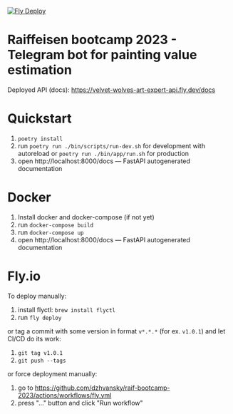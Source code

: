 [![Fly Deploy](https://github.com/dzhvansky/raif-bootcamp-2023/actions/workflows/fly.yml/badge.svg)](https://github.com/dzhvansky/raif-bootcamp-2023/actions/workflows/fly.yml)

# Raiffeisen bootcamp 2023 - Telegram bot for painting value estimation

Deployed API (docs): https://velvet-wolves-art-expert-api.fly.dev/docs

# Quickstart

1. `poetry install`
2. run `poetry run ./bin/scripts/run-dev.sh` for development with autoreload or `poetry run ./bin/app/run.sh` for production
3. open http://localhost:8000/docs — FastAPI autogenerated documentation

# Docker

1. Install docker and docker-compose (if not yet)
2. run `docker-compose build`
3. run `docker-compose up`
4. open http://localhost:8000/docs — FastAPI autogenerated documentation

# Fly.io

To deploy manually:
1. install flyctl: `brew install flyctl`
2. run `fly deploy`

or tag a commit with some version in format `v*.*.*` (for ex. `v1.0.1`) and let CI/CD do its work:
1. `git tag v1.0.1`
2. `git push --tags`

or force deployment manually:
1. go to https://github.com/dzhvansky/raif-bootcamp-2023/actions/workflows/fly.yml
2. press "..." button and click "Run workflow"

